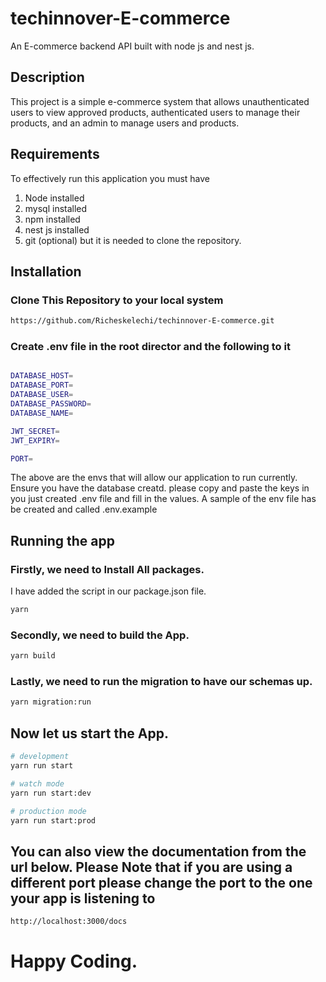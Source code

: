 # techinnover-E-commerce
An E-commerce backend API built with node js and nest js.

## Description

This project is a simple e-commerce system that allows unauthenticated users to view approved products, authenticated users to manage their products, and an admin to manage users and products.

## Requirements

To effectively run this application you must have
1. Node installed
2. mysql installed
3. npm installed
4. nest js installed
5. git (optional) but it is needed to clone the repository.


## Installation

### Clone This Repository to your local system

```bash
https://github.com/Richeskelechi/techinnover-E-commerce.git
```

### Create .env file in the root director and the following to it

```bash

DATABASE_HOST=
DATABASE_PORT=
DATABASE_USER=
DATABASE_PASSWORD=
DATABASE_NAME=

JWT_SECRET=
JWT_EXPIRY=

PORT=

```
The above are the envs that will allow our application to run currently. Ensure you have the database creatd.
please copy and paste the keys in you just created .env file and fill in the values. 
A sample of the env file has be created and called .env.example

## Running the app

### Firstly, we need to Install All packages. 
I have added the script in our package.json file.

```bash
yarn
```

### Secondly, we need to build the App. 

```bash
yarn build
```

### Lastly, we need to run the migration to have our schemas up. 

```bash
yarn migration:run
```
## Now let us start the App.

```bash
# development
yarn run start

# watch mode
yarn run start:dev

# production mode
yarn run start:prod
```

## You can also view the documentation from the url below. Please Note that if you are using a different port please change the port to the one your app is listening to

```bash
http://localhost:3000/docs
```

# Happy Coding.
